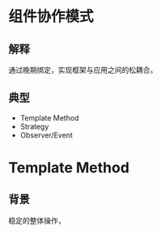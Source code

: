 # 组件协作模式

## 解释

通过晚期绑定，实现框架与应用之间的松耦合。

## 典型

- Template Method
- Strategy
- Observer/Event

# Template Method 

## 背景

稳定的整体操作，